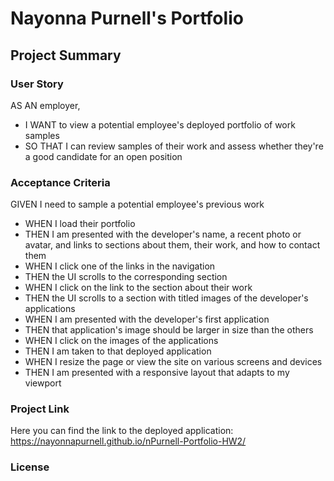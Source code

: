 # Nayonna Purnell's Portfolio

## Project Summary

### User Story

AS AN employer,
* I WANT to view a potential employee's deployed portfolio of work samples
* SO THAT I can review samples of their work and assess whether they're a good candidate for an open position


### Acceptance Criteria

GIVEN I need to sample a potential employee's previous work
* WHEN I load their portfolio
* THEN I am presented with the developer's name, a recent photo or avatar, and links to sections about them, their work, and how to contact them
* WHEN I click one of the links in the navigation
* THEN the UI scrolls to the corresponding section
* WHEN I click on the link to the section about their work
* THEN the UI scrolls to a section with titled images of the developer's applications
* WHEN I am presented with the developer's first application
* THEN that application's image should be larger in size than the others
* WHEN I click on the images of the applications
* THEN I am taken to that deployed application
* WHEN I resize the page or view the site on various screens and devices
* THEN I am presented with a responsive layout that adapts to my viewport

### Project Link
Here you can find the link to the deployed application:  https://nayonnapurnell.github.io/nPurnell-Portfolio-HW2/

### License
